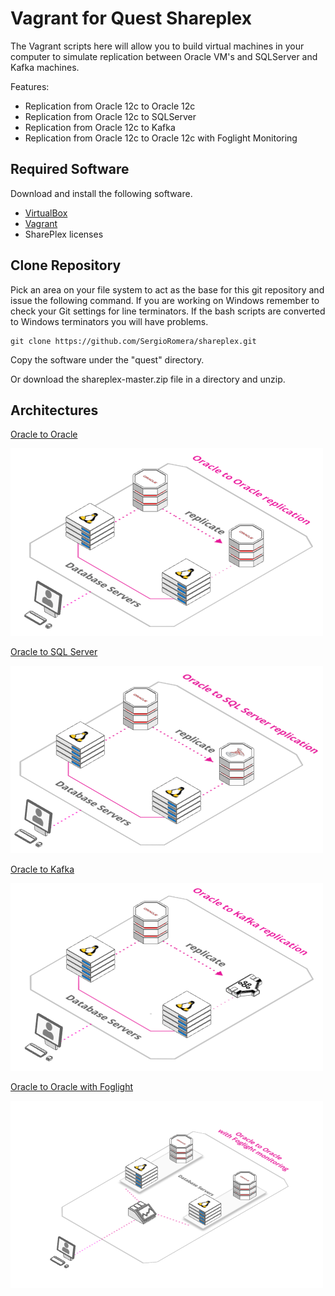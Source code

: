 # Vagrant for Quest Shareplex

The Vagrant scripts here will allow you to build virtual machines in your computer to simulate replication between Oracle VM's and SQLServer and Kafka machines.

Features:

* Replication from Oracle 12c to Oracle 12c
* Replication from Oracle 12c to SQLServer
* Replication from Oracle 12c to Kafka
* Replication from Oracle 12c to Oracle 12c with Foglight Monitoring

## Required Software

Download and install the following software.

* [VirtualBox](https://www.virtualbox.org/wiki/Downloads)
* [Vagrant](https://www.vagrantup.com/downloads.html)
* SharePlex licenses

## Clone Repository

Pick an area on your file system to act as the base for this git repository and issue the following command. If you are working on Windows remember to check your Git settings for line terminators. If the bash scripts are converted to Windows terminators you will have problems.

```
git clone https://github.com/SergioRomera/shareplex.git
```

Copy the software under the "quest" directory.

Or download the shareplex-master.zip file in a directory and unzip.


## Architectures

[Oracle to Oracle](https://arcentry.com/app/embed.html?id=c990c073-db50-4560-84fe-813ebbe44f21)

[![Oracle to Oracle](oracle-to-oracle.png)](https://arcentry.com/app/embed.html?id=c990c073-db50-4560-84fe-813ebbe44f21)

  
[Oracle to SQL Server](https://arcentry.com/app/embed.html?id=d49e0999-c6a2-4d6e-a0eb-8a3363dc6172)

[![Oracle to SQL Server](oracle-to-sqlserver.png)](https://arcentry.com/app/embed.html?id=d49e0999-c6a2-4d6e-a0eb-8a3363dc6172)

  
[Oracle to Kafka](https://arcentry.com/app/embed.html?id=04e162c7-2263-47a7-aa0c-42dfc0d139ac)

[![Oracle to Kafka](oracle-to-kafka.png)](https://arcentry.com/app/embed.html?id=04e162c7-2263-47a7-aa0c-42dfc0d139ac)

[Oracle to Oracle with Foglight]()

[![Oracle to Oracle with Foglight](oracle-to-oracle-foglight.png)]()
